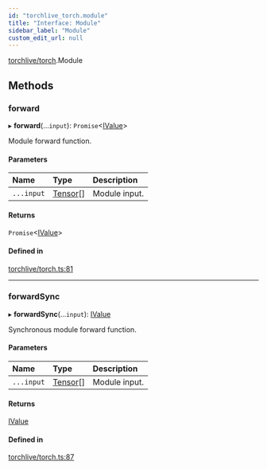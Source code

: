 ```yaml
---
id: "torchlive_torch.module"
title: "Interface: Module"
sidebar_label: "Module"
custom_edit_url: null
---
```


[torchlive/torch](../modules/torchlive_torch.md).Module

## Methods

### forward

▸ **forward**(...`input`): `Promise`<[IValue](torchlive_torch.ivalue.md)\>

Module forward function.

#### Parameters

| Name | Type | Description |
| :------ | :------ | :------ |
| `...input` | [Tensor](torchlive_torch.tensor.md)[] | Module input. |

#### Returns

`Promise`<[IValue](torchlive_torch.ivalue.md)\>

#### Defined in

[torchlive/torch.ts:81](https://github.com/pytorch/live/blob/94e4e2e/react-native-pytorch-core/src/torchlive/torch.ts#L81)

___

### forwardSync

▸ **forwardSync**(...`input`): [IValue](torchlive_torch.ivalue.md)

Synchronous module forward function.

#### Parameters

| Name | Type | Description |
| :------ | :------ | :------ |
| `...input` | [Tensor](torchlive_torch.tensor.md)[] | Module input. |

#### Returns

[IValue](torchlive_torch.ivalue.md)

#### Defined in

[torchlive/torch.ts:87](https://github.com/pytorch/live/blob/94e4e2e/react-native-pytorch-core/src/torchlive/torch.ts#L87)
